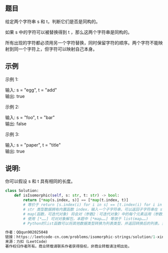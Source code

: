 ## 题目
给定两个字符串 s 和 t，判断它们是否是同构的。

如果 s 中的字符可以被替换得到 t ，那么这两个字符串是同构的。

所有出现的字符都必须用另一个字符替换，同时保留字符的顺序。两个字符不能映射到同一个字符上，但字符可以映射自己本身。
## 示例
示例 1:

输入: s = "egg", t = "add"  
输出: true


示例 2:

输入: s = "foo", t = "bar"  
输出: false

示例 3:

输入: s = "paper", t = "title"  
输出: true

## 说明:
你可以假设 s 和 t 具有相同的长度。

```python
class Solution:
    def isIsomorphic(self, s: str, t: str) -> bool:
        return [*map(s.index, s)] == [*map(t.index, t)]
        # 等价于 return [s.index(i) for i in s] == [t.index(i) for i in t]
        # str 类型数据拥有内置函数 index，输入一个子字符串，可以返回子字符串在 str 中第一次出现的索引，若不存在则报错
        # map(函数，可迭代对象) 将会对（参数2：可迭代对象）中的每个元素运用（参数1：函数）并将结果按顺序储存在一个迭代器中，返回这个迭代器
        # 使用 [*……] 可对对象解包，本题中 [*map……] 等效于 list(map……)
        # Python的list函数可以将其他数据类型转换为列表类型，并返回转换后的列表。当参数为空时，list函数可以创建一个空列表。

作者：QQqun902025048
链接：https://leetcode-cn.com/problems/isomorphic-strings/solution/1-xing-python-by-knifezhu-5/
来源：力扣（LeetCode）
著作权归作者所有。商业转载请联系作者获得授权，非商业转载请注明出处。
```
